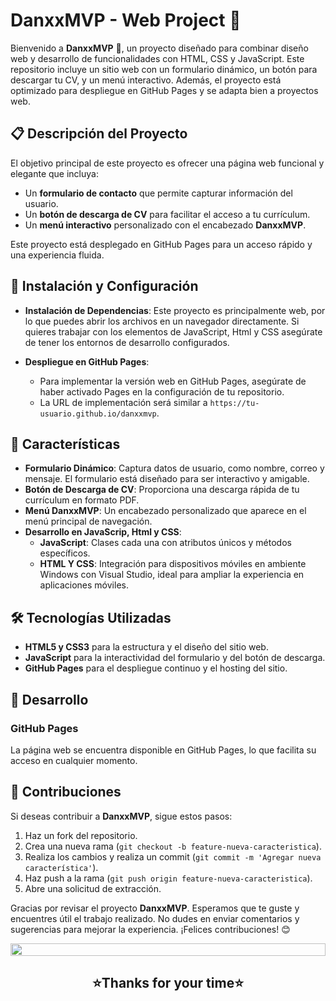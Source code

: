 # DanxxMVP - Web Project 🚀

Bienvenido a **DanxxMVP** 🎉, un proyecto diseñado para combinar diseño web y desarrollo de funcionalidades con HTML, CSS y JavaScript. Este repositorio incluye un sitio web con un formulario dinámico, un botón para descargar tu CV, y un menú interactivo. Además, el proyecto está optimizado para despliegue en GitHub Pages y se adapta bien a proyectos web.

## 📋 Descripción del Proyecto

El objetivo principal de este proyecto es ofrecer una página web funcional y elegante que incluya:
- Un **formulario de contacto** que permite capturar información del usuario.
- Un **botón de descarga de CV** para facilitar el acceso a tu currículum.
- Un **menú interactivo** personalizado con el encabezado **DanxxMVP**.

Este proyecto está desplegado en GitHub Pages para un acceso rápido y una experiencia fluida. 

## 🚀 Instalación y Configuración

- **Instalación de Dependencias**: Este proyecto es principalmente web, por lo que puedes abrir los archivos en un navegador directamente. Si quieres trabajar con los elementos de JavaScript, Html y CSS asegúrate de tener los entornos de desarrollo configurados.

- **Despliegue en GitHub Pages**:
  - Para implementar la versión web en GitHub Pages, asegúrate de haber activado Pages en la configuración de tu repositorio.
  - La URL de implementación será similar a `https://tu-usuario.github.io/danxxmvp`.

## 🎨 Características

- **Formulario Dinámico**: Captura datos de usuario, como nombre, correo y mensaje. El formulario está diseñado para ser interactivo y amigable.
- **Botón de Descarga de CV**: Proporciona una descarga rápida de tu currículum en formato PDF.
- **Menú DanxxMVP**: Un encabezado personalizado que aparece en el menú principal de navegación.
- **Desarrollo en JavaScrip, Html y CSS**:
   - **JavaScript**: Clases cada una con atributos únicos y métodos específicos.
   - **HTML Y CSS**: Integración para dispositivos móviles en ambiente Windows con Visual Studio, ideal para ampliar la experiencia en aplicaciones móviles.

## 🛠 Tecnologías Utilizadas

- **HTML5 y CSS3** para la estructura y el diseño del sitio web.
- **JavaScript** para la interactividad del formulario y del botón de descarga.
- **GitHub Pages** para el despliegue continuo y el hosting del sitio.

## 🚧 Desarrollo

### GitHub Pages
La página web se encuentra disponible en GitHub Pages, lo que facilita su acceso en cualquier momento.

## 🙌 Contribuciones

Si deseas contribuir a **DanxxMVP**, sigue estos pasos:

1. Haz un fork del repositorio.
2. Crea una nueva rama (`git checkout -b feature-nueva-caracteristica`).
3. Realiza los cambios y realiza un commit (`git commit -m 'Agregar nueva característica'`).
4. Haz push a la rama (`git push origin feature-nueva-caracteristica`).
5. Abre una solicitud de extracción.

Gracias por revisar el proyecto **DanxxMVP**. Esperamos que te guste y encuentres útil el trabajo realizado. No dudes en enviar comentarios y sugerencias para mejorar la experiencia. ¡Felices contribuciones! 😊

<img src="https://i.imgur.com/dBaSKWF.gif" height="20" width="100%">

<h2 align='center'>⭐Thanks for your time⭐</h2>
<br>
